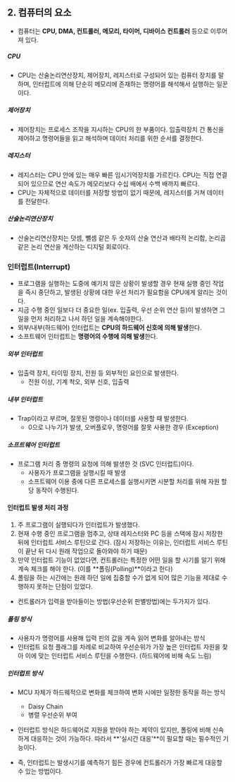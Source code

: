 ## 2. 컴퓨터의 요소
- 컴퓨터는 **CPU, DMA, 컨트롤러, 메모리, 타이머, 디바이스 컨트롤러** 등으로 이루어져 있다.

##### CPU
- CPU는 산술논리연산장치, 제어장치, 레지스터로 구성되어 있는 컴퓨터 장치를 말하며, 인터럽트에 의해 단순히 메모리에 존재하는 명령어를 해석해서 실행하는 일꾼이다.

##### 제어장치
- 제어장치는 프로세스 조작을 지시하는 CPU의 한 부품이다. 입출력장치 간 통신을 제어하고 명령어들을 읽고 해석하며 데이터 처리를 위한 순서를 결정한다.

##### 레지스터
- 레지스터는 CPU 안에 있는 매우 빠른 임시기억장치를 가르킨다. CPU는 직접 연결되어 있으므로 연산 속도가 메모리보다 수십 배에서 수백 배까지 빠르다.
- CPU는 자체적으로 데이터를 저장할 방법이 없기 때문에, 레지스터를 거쳐 데이터를 전달한다.

##### 산술논리연산장치
- 산술논리연산장치는 덧셈, 뺄셈 같은 두 숫자의 산술 연산과 배타적 논리합, 논리곱 같은 논리 연산을 계산하는 디지털 회로이다.

### 인터럽트(Interrupt)
- 프로그램을 실행하는 도중에 예기치 않은 상황이 발생할 경우 현재 실행 중인 작업을 즉시 중단하고, 발생된 상황에 대한 우선 처리가 필요함을 CPU에게 알리는 것이다.
- 지금 수행 중인 일보다 더 중요한 일(ex. 입출력, 우선 순위 연산 등)이 발생하면 그 일을 먼저 처리하고 나서 하던 일을 계속해야한다.
- 외부/내부(하드웨어) 인터럽트는 **CPU의 하드웨어 신호에 의해 발생**한다.
- 소프트웨어 인터럽트는 **명령어의 수행에 의해 발생**한다.

##### 외부 인터럽트
- 입출력 장치, 타이밍 장치, 전원 등 외부적인 요인으로 발생한다.
    - 전원 이상, 기계 착오, 외부 신호, 입출력

##### 내부 인터럽트
- Trap이라고 부르며, 잘못된 명령이나 데이터를 사용할 때 발생한다.
    - 0으로 나누기가 발생, 오버플로우, 명령어를 잘못 사용한 경우 (Exception)

##### 소프트웨어 인터럽트
- 프로그램 처리 중 명령의 요청에 의해 발생한 것 (SVC 인터럽트)이다.
    - 사용자가 프로그램을 실행시킬 때 발생
    - 소프트웨어 이용 중에 다른 프로세스를 실행시키면 시분할 처리를 위해 자원 할당 동작이 수행된다.

#### 인터럽트 발생 처리 과정
1. 주 프로그램이 실행되다가 인터럽트가 발생했다.
2. 현재 수행 중인 프로그램을 멈추고, 상태 레지스터와 PC 등을 스택에 잠시 저장한 뒤에 인터럽트 서비스 루틴으로 간다. (잠시 저장하는 이유는, 인터럽트 서비스 루틴이 끝난 뒤 다시 원래 작업으로 돌아와야 하기 때문)
3. 만약 인터럽트 기능이 없었다면, 컨트롤러는 특정한 어떤 일을 할 시기를 알기 위해 계속 체크를 해야 한다. (이를 **폴링(Polling)**이라고 한다)
4. 폴링을 하는 시간에는 원래 하던 일에 집중할 수가 없게 되어 많은 기능을 제대로 수행하지 못하는 단점이 있었다.

- 컨트롤러가 입력을 받아들이는 방법(우선순위 판별방법)에는 두가지가 있다.

##### 폴링 방식
- 사용자가 명령어를 사용해 입력 핀의 값을 계속 읽어 변화를 알아내는 방식
- 인터럽트 요청 플래그를 차례로 비교하여 우선순위가 가장 높은 인터럽트 자원을 찾아 이에 맞는 인터럽트 서비스 루틴을 수행한다. (하드웨어에 비해 속도 느림)

##### 인터럽트 방식
- MCU 자체가 하드웨적으로 변화를 체크하여 변화 시에만 일정한 동작을 하는 방식
    - Daisy Chain
    - 병렬 우선순위 부여

- 인터럽트 방식은 하드웨어로 지원을 받아야 하는 제약이 있지만, 폴링에 비해 신속하게 대응하는 것이 가능하다. 따라서 **'실시간 대응'**이 필요할 때는 필수적인 기능이다.
- 즉, 인터럽트는 발생시기를 예측하기 힘든 경우에 컨트롤러가 가장 빠르게 대응할 수 있는 방법이다.
